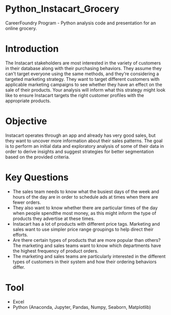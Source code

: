 # Python_Instacart_Grocery
CareerFoundry Program - Python analysis code and presentation for an online grocery.

# Introduction
The Instacart stakeholders are most interested in the variety of customers in their database along with their purchasing behaviors. They assume they can't target everyone using the same methods, and they’re considering a targeted marketing strategy. They want to target different customers with applicable marketing campaigns to see whether they have an effect on the sale of their products. Your analysis will inform what this strategy might look like to ensure Instacart targets the right customer profiles with the appropriate products.

# Objective
Instacart operates through an app and already has very good sales, but they want to uncover more information about their sales patterns. The goal is to perform an initial data and exploratory analysis of some of their data in order to derive insights and suggest strategies for better segmentation based on the provided criteria.

# Key Questions
* The sales team needs to know what the busiest days of the week and hours of the day are in order to schedule ads at times when there are fewer orders.
* They also want to know whether there are particular times of the day when people spendthe most money, as this might inform the type of products they advertise at these times.
* Instacart has a lot of products with different price tags. Marketing and sales want to use simpler price range groupings to help direct their efforts.
* Are there certain types of products that are more popular than others? The marketing and sales teams want to know which departments have the highest frequency of product orders.
* The marketing and sales teams are particularly interested in the different types of customers in their system and how their ordering behaviors differ.

# Tool
* Excel
* Python (Anaconda, Jupyter, Pandas, Numpy, Seaborn, Matplotlib)
